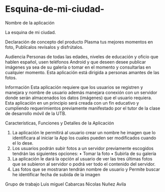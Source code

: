 # Esquina-de-mi-ciudad-
Nombre de la aplicación  

La esquina de mi ciudad. 

Declaración de concepto del producto 
Plasma tus mejores momentos en  foto, Publícalos revísalos y disfrútalos.

  Audiencia 
Personas de todas las edades, niveles de educación y oficio que hablen español, usen teléfonos Android y que deseen desee publicar imágenes ya sea de su galería  o tomar  en el momento y consultarlas en cualquier momento.
Esta aplicación está dirigida  a personas amantes de las fotos. 

Información
Esta aplicación requiere que los usuarios se registren y manejara y nombre de usuario además manejara conexión con un servidor donde serán almacenados los datos (imágenes) que el usuario  requiera.
Esta aplicación en un principio será creada  con un fin educativo y cumpliendo requerimientos previamente manifestado por  el tutor  de la clase de desarrollo móvil de la UTB.

Características, Funciones y Detalles de la Aplicación

1.	La aplicación le permitirá al usuario crear un nombre he imagen  que lo identificara  al iniciar la App los cuales pueden ser modificados cuando el lo dese.
2.	Los  usuarios podrán subir fotos a un servidor previamente escogidos tendrán las siguientes opciones:
•	Tomar la foto 
•	Subirla de su galería 
3.	La aplicación le dará la opción  al usuario de ver las tres últimas fotos que se subieron al servidor  o podrá ver  todo el contenido del servidor.
4.	Las fotos que  se mostraran tendrán nombre de usuario y Permite buscar he identificar  fecha  de subida  de la imagen 


                                   


     	
Grupo de trabajo 
 Luis miguel Cabarcas 
Nicolas Nuñez Avila 
